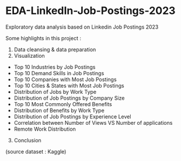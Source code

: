 # EDA-LinkedIn-Job-Postings-2023
Exploratory data analysis based on Linkedin Job Postings 2023

Some highlights in this project :
1.	Data cleansing & data preparation
2.	Visualization
   - Top 10 Industries by Job Postings
   - Top 10 Demand Skills in Job Postings
   - Top 10 Companies with Most Job Postings
   - Top 10 Cities & States with Most Job Postings
   - Distribution of Jobs by Work Type
   - Distribution of Job Postings by Company Size
   - Top 10 Most Commonly Offered Benefits
   - Distribution of Benefits by Work Type
   - Distribution of Job Postings by Experience Level
   - Correlation between Number of Views VS Number of applications
   - Remote Work Distribution
3.	Conclusion

(source dataset : Kaggle)

